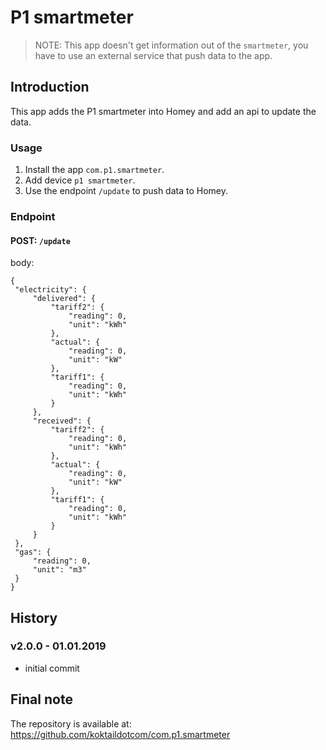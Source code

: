# P1 smartmeter

> NOTE: This app doesn't get information out of the `smartmeter`, you have to use an external service that push data to the app.

## Introduction
This app adds the P1 smartmeter into Homey and add an api to update the data.

### Usage
1. Install the app `com.p1.smartmeter`.
2. Add device `p1 smartmeter`.
3. Use the endpoint `/update` to push data to Homey.

### Endpoint

#### POST: `/update`

   body:
   
   ```
   {
   	"electricity": {
   		"delivered": {
   			"tariff2": {
   				"reading": 0,
   				"unit": "kWh"
   			},
   			"actual": {
   				"reading": 0,
   				"unit": "kW"
   			},
   			"tariff1": {
   				"reading": 0,
   				"unit": "kWh"
   			}
   		},
   		"received": {
   			"tariff2": {
   				"reading": 0,
   				"unit": "kWh"
   			},
   			"actual": {
   				"reading": 0,
   				"unit": "kW"
   			},
   			"tariff1": {
   				"reading": 0,
   				"unit": "kWh"
   			}
   		}
   	},
   	"gas": {
   		"reading": 0,
   		"unit": "m3"
   	}
   }
   ```
## History
### v2.0.0 - 01.01.2019
- initial commit

## Final note ##
The repository is available at: https://github.com/koktaildotcom/com.p1.smartmeter